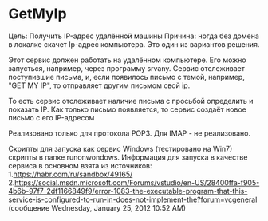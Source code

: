 # GetMyIp
Цель: Получить IP-адрес удалённой машины
Причина: ногда без домена в локалке скачет Ip-адрес компьютера. Это один из вариантов решения.

Этот сервис должен работать на удалённом компьютере. Его можно запусться, например, через программу srvany. Сервис отслеживает поступившие письма, и, если появилось письмо с темой, например, "GET MY IP", то отправляет другим письмом свой ip.

То есть сервис отслеживает наличие письма с просьбой определить и показать IP. Как только письмо появляется, то сервис создаёт новое письмо с его IP-адресом

Реализовано только для протокола POP3. Для IMAP - не реализовано.

Скрипты для запуска как сервис Windows (тестировано на Win7) скрипты в папке runonwondows. 
Информация для запуска в качестве сервиса в основном взята из источников: 
1.https://habr.com/ru/sandbox/49165/
2.https://social.msdn.microsoft.com/Forums/vstudio/en-US/28400ffa-f905-4b6b-97f7-2df1166849f9/error-1083-the-executable-program-that-this-service-is-configured-to-run-in-does-not-implement-the?forum=vcgeneral   (сообщение Wednesday, January 25, 2012 10:52 AM)
